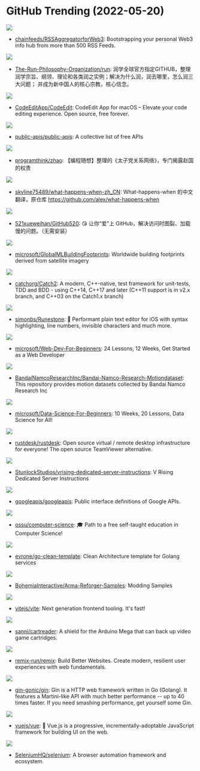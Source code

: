 # GitHub Trending (2022-05-20)

![](https://img.shields.io/badge/Python-New%20115-green?style=flat-square&logo=appveyor)
- [chainfeeds/RSSAggregatorforWeb3](https://github.com/chainfeeds/RSSAggregatorforWeb3): Bootstrapping your personal Web3 info hub from more than 500 RSS Feeds.

![](https://img.shields.io/badge/none-New%20156-green?style=flat-square&logo=appveyor)
- [The-Run-Philosophy-Organization/run](https://github.com/The-Run-Philosophy-Organization/run): 润学全球官方指定GITHUB，整理润学宗旨、纲领、理论和各类润之实例；解决为什么润，润去哪里，怎么润三大问题； 并成为新中国人的核心宗教，核心信念。

![](https://img.shields.io/badge/Swift-New%20297-green?style=flat-square&logo=appveyor)
- [CodeEditApp/CodeEdit](https://github.com/CodeEditApp/CodeEdit): CodeEdit App for macOS – Elevate your code editing experience. Open source, free forever.

![](https://img.shields.io/badge/Python-New%20157-green?style=flat-square&logo=appveyor)
- [public-apis/public-apis](https://github.com/public-apis/public-apis): A collective list of free APIs

![](https://img.shields.io/badge/Python-New%2080-green?style=flat-square&logo=appveyor)
- [programthink/zhao](https://github.com/programthink/zhao): 【编程随想】整理的《太子党关系网络》，专门揭露赵国的权贵

![](https://img.shields.io/badge/none-New%2065-green?style=flat-square&logo=appveyor)
- [skyline75489/what-happens-when-zh_CN](https://github.com/skyline75489/what-happens-when-zh_CN): What-happens-when 的中文翻译，原仓库 https://github.com/alex/what-happens-when

![](https://img.shields.io/badge/Python-New%20239-green?style=flat-square&logo=appveyor)
- [521xueweihan/GitHub520](https://github.com/521xueweihan/GitHub520): 😘 让你“爱”上 GitHub，解决访问时图裂、加载慢的问题。（无需安装）

![](https://img.shields.io/badge/none-New%2063-green?style=flat-square&logo=appveyor)
- [microsoft/GlobalMLBuildingFootprints](https://github.com/microsoft/GlobalMLBuildingFootprints): Worldwide building footprints derived from satellite imagery

![](https://img.shields.io/badge/C%2B%2B-New%2032-green?style=flat-square&logo=appveyor)
- [catchorg/Catch2](https://github.com/catchorg/Catch2): A modern, C++-native, test framework for unit-tests, TDD and BDD - using C++14, C++17 and later (C++11 support is in v2.x branch, and C++03 on the Catch1.x branch)

![](https://img.shields.io/badge/Swift-New%2098-green?style=flat-square&logo=appveyor)
- [simonbs/Runestone](https://github.com/simonbs/Runestone): 📝 Performant plain text editor for iOS with syntax highlighting, line numbers, invisible characters and much more.

![](https://img.shields.io/badge/JavaScript-New%20233-green?style=flat-square&logo=appveyor)
- [microsoft/Web-Dev-For-Beginners](https://github.com/microsoft/Web-Dev-For-Beginners): 24 Lessons, 12 Weeks, Get Started as a Web Developer

![](https://img.shields.io/badge/Python-New%2069-green?style=flat-square&logo=appveyor)
- [BandaiNamcoResearchInc/Bandai-Namco-Research-Motiondataset](https://github.com/BandaiNamcoResearchInc/Bandai-Namco-Research-Motiondataset): This repository provides motion datasets collected by Bandai Namco Research Inc

![](https://img.shields.io/badge/Jupyter%20Notebook-New%2085-green?style=flat-square&logo=appveyor)
- [microsoft/Data-Science-For-Beginners](https://github.com/microsoft/Data-Science-For-Beginners): 10 Weeks, 20 Lessons, Data Science for All!

![](https://img.shields.io/badge/Rust-New%20127-green?style=flat-square&logo=appveyor)
- [rustdesk/rustdesk](https://github.com/rustdesk/rustdesk): Open source virtual / remote desktop infrastructure for everyone! The open source TeamViewer alternative.

![](https://img.shields.io/badge/none-New%2012-green?style=flat-square&logo=appveyor)
- [StunlockStudios/vrising-dedicated-server-instructions](https://github.com/StunlockStudios/vrising-dedicated-server-instructions): V Rising Dedicated Server Instructions

![](https://img.shields.io/badge/Starlark-New%206-green?style=flat-square&logo=appveyor)
- [googleapis/googleapis](https://github.com/googleapis/googleapis): Public interface definitions of Google APIs.

![](https://img.shields.io/badge/none-New%20162-green?style=flat-square&logo=appveyor)
- [ossu/computer-science](https://github.com/ossu/computer-science): 🎓 Path to a free self-taught education in Computer Science!

![](https://img.shields.io/badge/Go-New%20232-green?style=flat-square&logo=appveyor)
- [evrone/go-clean-template](https://github.com/evrone/go-clean-template): Clean Architecture template for Golang services

![](https://img.shields.io/badge/Standard%20ML-New%2023-green?style=flat-square&logo=appveyor)
- [BohemiaInteractive/Arma-Reforger-Samples](https://github.com/BohemiaInteractive/Arma-Reforger-Samples): Modding Samples

![](https://img.shields.io/badge/TypeScript-New%2062-green?style=flat-square&logo=appveyor)
- [vitejs/vite](https://github.com/vitejs/vite): Next generation frontend tooling. It's fast!

![](https://img.shields.io/badge/C%2B%2B-New%2012-green?style=flat-square&logo=appveyor)
- [sanni/cartreader](https://github.com/sanni/cartreader): A shield for the Arduino Mega that can back up video game cartridges.

![](https://img.shields.io/badge/TypeScript-New%2032-green?style=flat-square&logo=appveyor)
- [remix-run/remix](https://github.com/remix-run/remix): Build Better Websites. Create modern, resilient user experiences with web fundamentals.

![](https://img.shields.io/badge/Go-New%20122-green?style=flat-square&logo=appveyor)
- [gin-gonic/gin](https://github.com/gin-gonic/gin): Gin is a HTTP web framework written in Go (Golang). It features a Martini-like API with much better performance -- up to 40 times faster. If you need smashing performance, get yourself some Gin.

![](https://img.shields.io/badge/TypeScript-New%2054-green?style=flat-square&logo=appveyor)
- [vuejs/vue](https://github.com/vuejs/vue): 🖖 Vue.js is a progressive, incrementally-adoptable JavaScript framework for building UI on the web.

![](https://img.shields.io/badge/Java-New%208-green?style=flat-square&logo=appveyor)
- [SeleniumHQ/selenium](https://github.com/SeleniumHQ/selenium): A browser automation framework and ecosystem.

